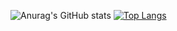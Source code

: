 ![Anurag's GitHub stats](https://github-readme-stats.vercel.app/api?username=FlavioCaruso&count_private=true&theme=dracula)
[![Top Langs](https://github-readme-stats.vercel.app/api/top-langs/?username=FlavioCaruso)](https://github.com/anuraghazra/github-readme-stats&count_private=true&theme=dracula)

<!--
**FlavioCaruso/FlavioCaruso** is a ✨ _special_ ✨ repository because its `README.md` (this file) appears on your GitHub profile.

Here are some ideas to get you started:

- 🔭 I’m currently working on ...
- 🌱 I’m currently learning ...
- 👯 I’m looking to collaborate on ...
- 🤔 I’m looking for help with ...
- 💬 Ask me about ...
- 📫 How to reach me: ...
- 😄 Pronouns: ...
- ⚡ Fun fact: ...
-->
